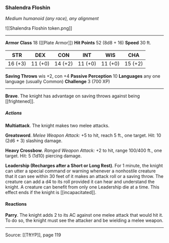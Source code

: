 ### Shalendra Floshin
_Medium humanoid (any race), any alignment_

![[Shalendra Floshin token.png]]


---

**Armor Class** 18 ([[Plate Armor]])
**Hit Points** 52 (8d8 + 16)
**Speed** 30 ft.

| STR     | DEX     | CON     | INT     | WIS     | CHA     |
|---------|---------|---------|---------|---------|---------|
| 16 (+3) | 11 (+0) | 14 (+2) | 11 (+0) | 11 (+0) | 15 (+2) |

**Saving Throws** wis +2, con +4
**Passive Perception** 10
**Languages** any one language (usually Common)
**Challenge** 3 (700 XP)

---

**Brave**. The knight has advantage on saving throws against being [[frightened]].

##### Actions
**Multiattack**. The knight makes two melee attacks.

**Greatsword**. _Melee Weapon Attack:_ +5 to hit, reach 5 ft., one target. Hit: 10 (2d6 + 3) slashing damage.

**Heavy Crossbow**. _Ranged Weapon Attack:_ +2 to hit, range 100/400 ft., one target. Hit: 5 (1d10) piercing damage.

**Leadership (Recharges after a Short or Long Rest)**. For 1 minute, the knight can utter a special command or warning whenever a nonhostile creature that it can see within 30 feet of it makes an attack roll or a saving throw. The creature can add a d4 to its roll provided it can hear and understand the knight. A creature can benefit from only one Leadership die at a time. This effect ends if the knight is [[incapacitated]].

#### Reactions
**Parry**. The knight adds 2 to its AC against one melee attack that would hit it. To do so, the knight must see the attacker and be wielding a melee weapon.


---

Source: [[TftYP]], page 119
